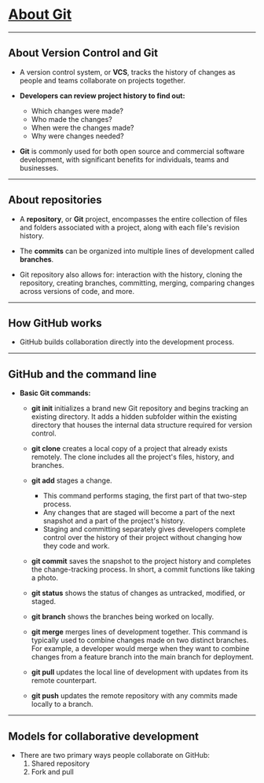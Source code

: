 # [About Git](https://docs.github.com/en/get-started/using-git/about-git)

---

## About Version Control and Git

- A version control system, or **VCS**, tracks the history of changes as people and teams collaborate on projects together. 

- **Developers can review project history to find out:**

    - Which changes were made?
    - Who made the changes?
    - When were the changes made?
    - Why were changes needed?

- **Git** is commonly used for both open source and commercial software development, with significant benefits for individuals, teams and businesses.

---

## About repositories

- A **repository**, or **Git** project, encompasses the entire collection of files and folders associated with a project, along with each file's revision history.

- The **commits** can be organized into multiple lines of development called **branches**.

- Git repository also allows for: interaction with the history, cloning the repository, creating branches, committing, merging, comparing changes across versions of code, and more.

---

## How GitHub works

- GitHub builds collaboration directly into the development process.


---

## GitHub and the command line

- **Basic Git commands:**

    - **git init** initializes a brand new Git repository and begins tracking an existing directory. It adds a hidden subfolder within the existing directory that houses the internal data structure required for version control.

    - **git clone** creates a local copy of a project that already exists remotely. The clone includes all the project's files, history, and branches.

    - **git add** stages a change.

        - This command performs staging, the first part of that two-step process.
        - Any changes that are staged will become a part of the next snapshot and a part of the project's history.
        - Staging and committing separately gives developers complete control over the history of their project without changing how they code and work.

    - **git commit** saves the snapshot to the project history and completes the change-tracking process. In short, a commit functions like taking a photo.

    - **git status** shows the status of changes as untracked, modified, or staged.

    - **git branch** shows the branches being worked on locally.

    - **git merge** merges lines of development together. This command is typically used to combine changes made on two distinct branches. For example, a developer would merge when they want to combine changes from a feature branch into the main branch for deployment.

    - **git pull** updates the local line of development with updates from its remote counterpart.

    - **git push** updates the remote repository with any commits made locally to a branch.


---



## Models for collaborative development

- There are two primary ways people collaborate on GitHub:
    1. Shared repository
    2. Fork and pull